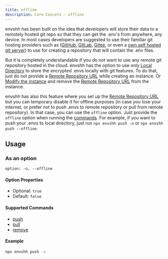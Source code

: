 ```yaml
---
title: offline
description: Core Concets - offline
---
```


envshh has been built on the idea that developers will store their data to a remotely hosted git repo so that they can get the .env's from anywhere, any device. In most cases developers are suggested to use their familiar git hosting providers such as ([GitHub](https://github.com), [GitLab](https://gitlab.com), [Gitee](https://gitee.com/), or even a [own self hosted git server](https://www.cyberciti.biz/open-source/github-alternatives-open-source-seflt-hosted/)) to use for creating a repository that will contain the .env files.

But it is completely understandable if you do not want to use any remote git repository hosted in the cloud. envshh has the option to use only [Local Directory](/envshh/core-concepts/05-instance#3-local-directory-path) to store the encrypted .envs locally with git features.
To do that, just do not provide a [Remote Repository URL](/envshh/core-concepts/05-instance#2-remote-repository-url) while creating an instance. Or [Modify the instance](/envshh/commands/07-instance#modify-an-existing-instance) and remove the [Remote Repository URL](/envshh/core-concepts/05-instance#2-remote-repository-url) from the instance.

envshh has also this feature where you set up the [Remote Repository URL](/envshh/core-concepts/05-instance#2-remote-repository-url) but you can temporary disable it for offline purposes (in case you lose your internet, or prefer not to push .envs to remote repository or pull from remote repository). In that case, you can use the `offline` option. Just provide the `offline` option when running the [commands](/envshh/commands). For example, if you want to push your .envs to local directory, just run `npx envshh push -o` or `npx envshh push --offline`.

## Usage

### As an option

`option: -o, --offline`

#### Option Properties

- Optional: `true`
- Default: `false`

#### Supported Commands

- [push](/envshh/commands/01-push)
- [pull](/envshh/commands/02-pull)
- [remove](/envshh/commands/06-remove)

#### Example

```sh
npx envshh push -o
```

